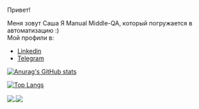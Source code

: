Привет!

Меня зовут Саша
Я Manual Middle-QA, который погружается в автоматизацию :) </br>
Мой профили в:
- <a href="https://www.linkedin.com/in/nyashin-alex/"> Linkedin</a>
- <a href="https://t.me/nyashin_alex"> Telegram</a>

[![Anurag's GitHub stats](https://github-readme-stats.vercel.app/api?username=NyashinAlex&theme=dark)](https://github.com/anuraghazra/github-readme-stats)

[![Top Langs](https://github-readme-stats.vercel.app/api/top-langs/?username=NyashinAlex&theme=dark)](https://github.com/anuraghazra/github-readme-stats)

<a href="https://github.com/anuraghazra/github-readme-stats">
  <img align="center" src="https://github-readme-stats.vercel.app/api/pin/?username=NyashinAlex&repo=Spoonacular_API_UI&theme=dark" />
</a>
<a href="https://github.com/anuraghazra/convoychat">
  <img align="center" src="https://github-readme-stats.vercel.app/api/pin/?username=NyashinAlex&repo=ru.hh&theme=dark" />
</a>
